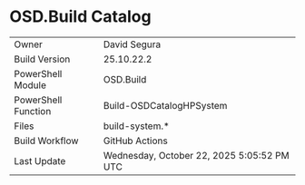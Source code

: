 ﻿# OSD.Build Catalog

| | |
|-|-|
| Owner | David Segura |
| Build Version | 25.10.22.2 |
| PowerShell Module | OSD.Build |
| PowerShell Function | Build-OSDCatalogHPSystem |
| Files | build-system.* |
| Build Workflow | GitHub Actions |
| Last Update | Wednesday, October 22, 2025 5:05:52 PM UTC |
